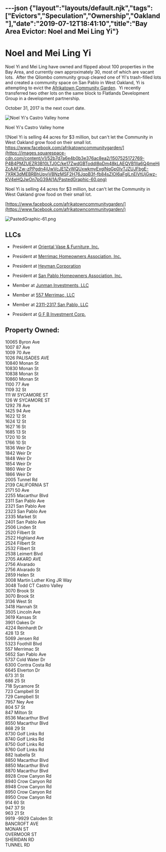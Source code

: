 ---json
{"layout":"layouts/default.njk","tags":["Evictors","Speculation","Ownership","Oakland"],"date":"2019-07-12T18:41:10","title":"Bay Area Evictor: Noel and Mei Ling Yi"}
---

Noel and Mei Ling Yi
====================

Noel Yi and Mei Ling have owned and flipped about 100 properties in the Bay Area, and currently own approximately 30, most of which are vacant lots.  After the Qilombo community group cleared one of Yi's trash-filled lots and created a community space on San Pablo in West Oakland, Yi is attempting to evict the [Afrikatown Community Garden](https://www.eastbayexpress.com/WhatTheFork/archives/2015/04/03/west-oakland-activists-vow-to-defend-afrika-town-community-garden).  Yi recently transferred two other lots on the same block to Flatlands Development Group in a development partnership.  

October 31, 2017 is the next court date.  

![Noel Yi's Castro Valley home](https://images.squarespace-cdn.com/content/v1/52b7d7a6e4b0b3e376ac8ea2/1507525050157-G2VP09SWQ2GNRX8NQB27/ke17ZwdGBToddI8pDm48kFwIsf2b9zuEuyOV6M4T5YtZw-zPPgdn4jUwVcJE1ZvWQUxwkmyExglNqGp0IvTJZamWLI2zvYWH8K3-s_4yszcp2ryTI0HqTOaaUohrI8PIhBck0r2spRa9z6Xb2dQFMBPtzFhgGOCPfAqWF2IHOLU/PastedGraphic-59.png)

Noel Yi's Castro Valley home

![Noel Yi is selling 44 acres for $3 million, but can't let the Community in West Oakland grow food on their small lot.     https://www.facebook.com/afrikatowncommunitygarden/](https://images.squarespace-cdn.com/content/v1/52b7d7a6e4b0b3e376ac8ea2/1507525172769-P4B4PMZUEZR3B10LTJ0C/ke17ZwdGBToddI8pDm48kLAEQVB1lIa6Q4meHjZcAAFZw-zPPgdn4jUwVcJE1ZvWQUxwkmyExglNqGp0IvTJZUJFbgE-7XRK3dMEBRBhUpyjVBNzMSF2H76JqpB3f-fb84sZlOI6aFglLnElVtUjGwz-KV4eHQJwOn7pG39Al1A/PastedGraphic-60.png)

Noel Yi is selling 44 acres for $3 million, but can't let the Community in West Oakland grow food on their small lot.

[https://www.facebook.com/afrikatowncommunitygarden/](https://www.facebook.com/afrikatowncommunitygarden/)

![PastedGraphic-61.png](https://images.squarespace-cdn.com/content/v1/52b7d7a6e4b0b3e376ac8ea2/1507526216143-CFMXW44YL1JSPQ2YRVBV/ke17ZwdGBToddI8pDm48kBV0XCaVLtAQFuYv5VC89upZw-zPPgdn4jUwVcJE1ZvWEtT5uBSRWt4vQZAgTJucoTqqXjS3CfNDSuuf31e0tVGww1ZueC-vEGPg4X6Q6ISaX4oE2wIcVAAvhIgpJLtJrW0nsU3dfn6w--du8-EjPUE/PastedGraphic-61.png)

LLCs
----

*   President at [Oriental Vase & Furniture, Inc.](https://www.corporationwiki.com/California/San-Leandro/oriental-vase-furniture-inc/42676260.aspx)
    
*   President at [Merrimac Homeowners Association, Inc.](https://www.corporationwiki.com/California/San-Leandro/merrimac-homeowners-association-inc/44376359.aspx)
    
*   President at [Heyman Corporation](https://www.corporationwiki.com/California/San-Leandro/heyman-corporation/42963718.aspx)
    
*   President at [San Pablo Homeowners Association, Inc.](https://www.corporationwiki.com/California/San-Leandro/san-pablo-homeowners-association-inc/44376354.aspx)
    
*   Member at [Junman Investments, LLC](https://www.corporationwiki.com/California/San-Leandro/junman-investments-llc/47071782.aspx)
    
*   Member at [557 Merrimac, LLC](https://www.corporationwiki.com/California/San-Leandro/557-merrimac-llc/46889172.aspx)
    
*   Member at [2311-2317 San Pablo, LLC](https://www.corporationwiki.com/California/San-Leandro/2311-2317-san-pablo-llc/46889176.aspx)
    
*   President at [G F B Investment Corp.](https://www.corporationwiki.com/California/Oakland/g-f-b-investment-corp/41758426.aspx)
    

Property Owned:
---------------

10065 Byron Ave  
1007 87 Ave  
1009 70 Ave  
1026 PALISADES AVE  
10840 Monan St  
10830 Monan St  
10838 Monan St  
10860 Monan St  
1100 77 Ave  
1109 32 St  
111 W SYCAMORE ST  
126 W SYCAMORE ST  
1292 78 Ave  
1425 94 Ave  
1622 12 St  
1624 12 St  
1627 16 St  
1685 13 St  
1720 10 St  
1766 10 St  
1836 Weir Dr  
1842 Weir Dr  
1848 Weir Dr   
1854 Weir Dr   
1860 Weir Dr  
1866 Weir Dr  
2005 Tunnel Rd  
2139 CALIFORNIA ST  
2171 50 Ave  
2255 Macarthur Blvd  
2311 San Pablo Ave  
2321 San Pablo Ave  
2323 San Pablo Ave  
2335 Market St  
2401 San Pablo Ave  
2506 Linden St  
2520 Filbert St  
2522 Highland Ave  
2524 Filbert St  
2532 Filbert St  
2538 Leimert Blvd  
2705 AKARD AVE  
2756 Alvarado  
2756 Alvarado St  
2859 Helen St  
3008 Martin Luther King JR Way  
3048 Todd CT Castro Valley  
3070 Brook St  
3070 Brook St  
3136 West St  
3418 Hannah St  
3505 Lincoln Ave   
3619 Kansas St  
3901 Oakes Dr  
4224 Reinhardt Dr  
428 13 St  
5069 Jensen Rd  
5323 Foothill Blvd  
557 Merrimac St  
5652 San Pablo Ave  
5737 Cold Water Dr  
6300 Contra Costa Rd  
6645 Elverton Dr  
673 31 St  
686 25 St  
718 Sycamore St  
723 Campbell St  
729 Campbell St  
7957 Ney Ave  
804 57 St  
847 Milton St  
8536 Macarthur Blvd  
8550 Macarthur Blvd  
868 29 St  
8730 Golf Links Rd  
8740 Golf Links Rd  
8750 Golf Links Rd  
8760 Golf Links Rd  
882 Isabella St  
8850 Macarthur Blvd  
8850 Macarthur Blvd  
8870 Macarthur Blvd  
8928 Crow Canyon Rd  
8940 Crow Canyon Rd  
8948 Crow Canyon Rd   
8950 Crow Canyon Rd  
8950 Crow Canyon Rd  
914 60 St  
947 37 St  
963 21 St  
9919 -9929 Caloden St  
BANCROFT AVE  
MONAN ST  
OVERMOOR ST  
SHERIDAN RD  
TUNNEL RD